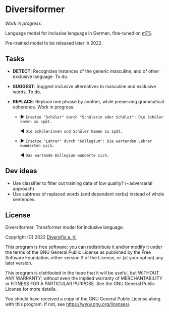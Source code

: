 # Diversiformer

_Work in progress._

Language model for inclusive language in German, fine-tuned on [mT5](https://arxiv.org/abs/2010.11934).

Pre-trained model to be released later in 2022.

## Tasks

- **DETECT**: Recognizes instances of the generic masculine, and of other exclusive language. To do.
- **SUGGEST**: Suggest inclusive alternatives to masculine and exclusive words. To do.
- **REPLACE**: Replace one phrase by another, while preserving grammatical coherence. Work in progress.

  - ▶️ `Ersetze "Schüler" durch "Schülerin oder Schüler": Die Schüler kamen zu spät.`

    ◀️ `Die Schülerinnen und Schüler kamen zu spät.`

  - ▶️ `Ersetze "Lehrer" durch "Kollegium": Die wartenden Lehrer wunderten sich.`

    ◀️ `Das wartende Kollegium wunderte sich.`

## Dev ideas

- Use classifier to filter out training data of low quality? (~adversarial approach)
- Use subtrees of replaced words (and dependent verbs) instead of whole sentences.

## License

Diversiformer. Transformer model for inclusive language.

Copyright (C) 2022 [Diversifix e. V.](mailto:vorstand@diversifix.org)

This program is free software: you can redistribute it and/or modify
it under the terms of the GNU General Public License as published by
the Free Software Foundation, either version 3 of the License, or
(at your option) any later version.

This program is distributed in the hope that it will be useful,
but WITHOUT ANY WARRANTY; without even the implied warranty of
MERCHANTABILITY or FITNESS FOR A PARTICULAR PURPOSE. See the
GNU General Public License for more details.

You should have received a copy of the GNU General Public License
along with this program. If not, see <https://www.gnu.org/licenses/>.
